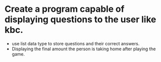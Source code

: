 # Create a program capable of displaying questions to the user like kbc.

- use list data type to store questions and their correct answers.
- Displaying the final amount the person is taking home after playing the game.
